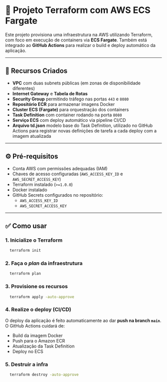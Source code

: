 # 🚀 Projeto Terraform com AWS ECS Fargate

Este projeto provisiona uma infraestrutura na AWS utilizando Terraform, com foco em execução de containers via **ECS Fargate**. Também está integrado ao **GitHub Actions** para realizar o build e deploy automático da aplicação.

---

## 🧱 Recursos Criados

- **VPC** com duas subnets públicas (em zonas de disponibilidade diferentes)
- **Internet Gateway** e **Tabela de Rotas**
- **Security Group** permitindo tráfego nas portas `443` e `8080`
- **Repositório ECR** para armazenar imagens Docker
- **Cluster ECS (Fargate)** para orquestração dos containers
- **Task Definition** com container rodando na porta `8080`
- **Serviço ECS** com deploy automático via pipeline CI/CD
- **Arquivo td.json** modelo base do Task Definition, utilizado no GitHub Actions para registrar novas definições de tarefa a cada deploy com a imagem atualizada

---

## ⚙️ Pré-requisitos

- Conta AWS com permissões adequadas (IAM)
- Chaves de acesso configuradas (`AWS_ACCESS_KEY_ID` e `AWS_SECRET_ACCESS_KEY`)
- Terraform instalado (`>=1.0.0`)
- Docker instalado
- GitHub Secrets configurados no repositório:
  - `AWS_ACCESS_KEY_ID`
  - `AWS_SECRET_ACCESS_KEY`

---

## ✅ Como usar

### 1. Inicialize o Terraform

```bash
  terraform init
```

### 2. Faça o *plan* da infraestrutura

```bash
  terraform plan
```

### 3. Provisione os recursos

```bash
  terraform apply -auto-approve
```

### 4. Realize o deploy (CI/CD)

O deploy da aplicação é feito automaticamente ao dar **push na branch `main`**. O GitHub Actions cuidará de:

- Build da imagem Docker
- Push para o Amazon ECR
- Atualização da Task Definition
- Deploy no ECS

### 5. Destruir a infra

```bash
  terraform destroy -auto-approve
```